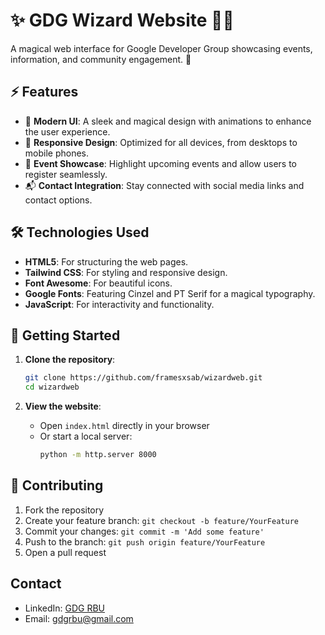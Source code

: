 # ✨ GDG Wizard Website 🧙‍♂️

A magical web interface for Google Developer Group showcasing events, information, and community engagement. 🌟

## ⚡ Features

- 🎨 **Modern UI**: A sleek and magical design with animations to enhance the user experience.
- 📱 **Responsive Design**: Optimized for all devices, from desktops to mobile phones.
- 🎯 **Event Showcase**: Highlight upcoming events and allow users to register seamlessly.
- 📬 **Contact Integration**: Stay connected with social media links and contact options.

## 🛠️ Technologies Used

- **HTML5**: For structuring the web pages.
- **Tailwind CSS**: For styling and responsive design.
- **Font Awesome**: For beautiful icons.
- **Google Fonts**: Featuring Cinzel and PT Serif for a magical typography.
- **JavaScript**: For interactivity and functionality.

## 🚀 Getting Started

1. **Clone the repository**:
   ```bash
   git clone https://github.com/framesxsab/wizardweb.git
   cd wizardweb
   ```

2. **View the website**:
   - Open `index.html` directly in your browser
   - Or start a local server:
     ```bash
     python -m http.server 8000
     ```

## 🤝 Contributing

1. Fork the repository
2. Create your feature branch: `git checkout -b feature/YourFeature`
3. Commit your changes: `git commit -m 'Add some feature'`
4. Push to the branch: `git push origin feature/YourFeature`
5. Open a pull request

## Contact

- LinkedIn: [GDG RBU](https://www.linkedin.com/company/gdg-rbu/)
- Email: gdgrbu@gmail.com
